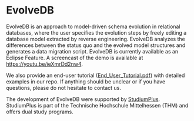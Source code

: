 # EvolveDB
EvolveDB is an approach to model-driven schema evolution in relational databases, where the user specifies the evolution steps by freely editing a database model extracted by reverse engineering. EvolveDB analyzes the differences between the status quo and the evolved model structures and generates a data migration script. EvolveDB is currently available as an Eclipse Feature.
A screencast of the demo is available at https://youtu.be/ieXmrDd2nw4. 

We also provide an end-user tutorial ([End_User_Tutorial.pdf](https://github.com/tekw24/evolveDB/files/9819474/End_User_Tutorial.pdf))  with detailed examples in our repo. If anything should be unclear or if you have questions, please do not hesitate to contact us.



The development of EvolveDB were supported by [StudiumPlus](https://www.studiumplus.de/sp/). StudiumPlus is part of the Technische Hochschule Mittelhessen (THM) and offers dual study programs. 


